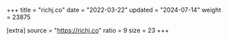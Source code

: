 +++
title = "richj.co"
date = "2022-03-22"
updated = "2024-07-14"
weight = 23875

[extra]
source = "https://richj.co"
ratio = 9
size = 23
+++
